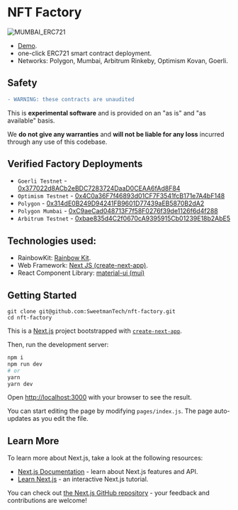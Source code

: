 # NFT Factory

![MUMBAI_ERC721](https://user-images.githubusercontent.com/23249402/168454332-ee7e0fce-ee0a-4db0-a52d-bfaf1f21e200.gif)

- [Demo](https://nftfactory.vercel.app/).
- one-click ERC721 smart contract deployment.
- Networks: Polygon, Mumbai, Arbitrum Rinkeby, Optimism Kovan, Goerli.

## Safety

```diff
- WARNING: these contracts are unaudited
```

This is **experimental software** and is provided on an "as is" and "as available" basis.

We **do not give any warranties** and **will not be liable for any loss** incurred through any use of this codebase.

## Verified Factory Deployments

- `Goerli Testnet` - [0x377022d8ACb2eBDC7283724DaaD0CEAA6fAd8F84](https://goerli.etherscan.io/address/0x377022d8ACb2eBDC7283724DaaD0CEAA6fAd8F84#code)
- `Optimism Testnet` - [0x4C0a36F7f46893d01CF7F3541fcB171e7A4bF148](https://kovan-optimistic.etherscan.io/address/0x4C0a36F7f46893d01CF7F3541fcB171e7A4bF148#code)
- `Polygon` - [0x314dE0B249D94241FB9601D77439aEB5870B2dA2](https://polygonscan.com/address/0x314dE0B249D94241FB9601D77439aEB5870B2dA2#code)
- `Polygon Mumbai` - [0xC9aeCad048713F7f58F0276f39de1126f6d4f288](https://mumbai.polygonscan.com/address/0xC9aeCad048713F7f58F0276f39de1126f6d4f288#code)
- `Arbitrum Testnet` - [0xbae835d4C2f0670cA9395915Cb01239E18b2AbE5](https://testnet.arbiscan.io/address/0xbae835d4C2f0670cA9395915Cb01239E18b2AbE5#code)

## Technologies used:

- RainbowKit: [Rainbow Kit](https://www.rainbowkit.com/).
- Web Framework: [Next JS (create-next-app)](https://nextjs.org/docs/api-reference/create-next-app).
- React Component Library: [material-ui (mui)](https://mui.com/)

## Getting Started

```
git clone git@github.com:SweetmanTech/nft-factory.git
cd nft-factory
```

This is a [Next.js](https://nextjs.org/) project bootstrapped with [`create-next-app`](https://github.com/vercel/next.js/tree/canary/packages/create-next-app).

Then, run the development server:

```bash
npm i
npm run dev
# or
yarn
yarn dev
```

Open [http://localhost:3000](http://localhost:3000) with your browser to see the result.

You can start editing the page by modifying `pages/index.js`. The page auto-updates as you edit the file.

## Learn More

To learn more about Next.js, take a look at the following resources:

- [Next.js Documentation](https://nextjs.org/docs) - learn about Next.js features and API.
- [Learn Next.js](https://nextjs.org/learn) - an interactive Next.js tutorial.

You can check out [the Next.js GitHub repository](https://github.com/vercel/next.js/) - your feedback and contributions are welcome!
